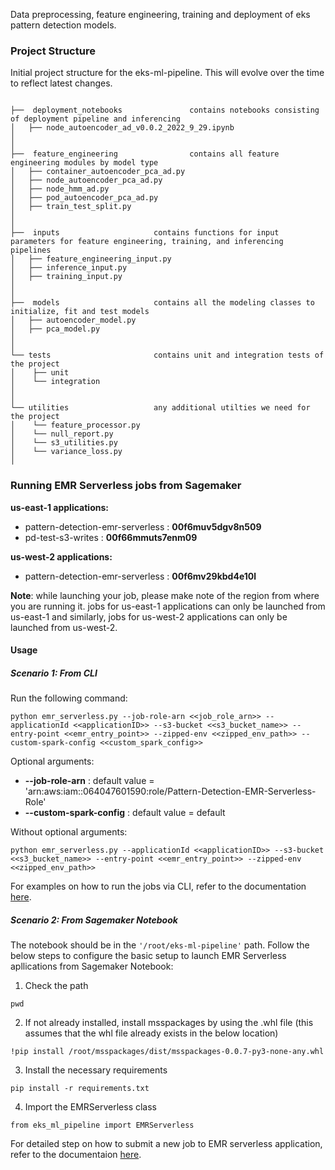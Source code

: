 Data preprocessing, feature engineering, training and deployment of eks pattern detection models.


### __Project Structure__

Initial project structure for the eks-ml-pipeline. This will evolve over the time to reflect latest changes. 

```

├──  deployment_notebooks				contains notebooks consisting of deployment pipeline and inferencing
│   ├── node_autoencoder_ad_v0.0.2_2022_9_29.ipynb
│
│
├──  feature_engineering				contains all feature engineering modules by model type
│   ├── container_autoencoder_pca_ad.py
│   ├── node_autoencoder_pca_ad.py
│   ├── node_hmm_ad.py
│   ├── pod_autoencoder_pca_ad.py
│   ├── train_test_split.py
│
│
├──  inputs						contains functions for input parameters for feature engineering, training, and inferencing pipelines
│   ├── feature_engineering_input.py
│   ├── inference_input.py
│   ├── training_input.py
│
│
├──  models						contains all the modeling classes to initialize, fit and test models
│   ├── autoencoder_model.py
│   ├── pca_model.py
│
│
└── tests						contains unit and integration tests of the project
│    ├── unit
│    └── integration
│
│
└── utilities					any additional utilties we need for the project
│    └── feature_processor.py  
│    └── null_report.py
│    └── s3_utilities.py 
│    └── variance_loss.py 
│ 

```


### __Running EMR Serverless jobs from Sagemaker__

__us-east-1 applications:__
* pattern-detection-emr-serverless : **00f6muv5dgv8n509**
* pd-test-s3-writes : **00f66mmuts7enm09**

__us-west-2 applications:__ 
* pattern-detection-emr-serverless  : **00f6mv29kbd4e10l**

**Note**: while launching your job, please make note of the region from where you are running it.
jobs for us-east-1 applications can only be launched from us-east-1 and similarly, jobs for us-west-2 applications can only be launched from us-west-2. 
#### __Usage__
##### __Scenario 1: From CLI__

Run the following command:
```console
python emr_serverless.py --job-role-arn <<job_role_arn>> --applicationId <<applicationID>> --s3-bucket <<s3_bucket_name>> --entry-point <<emr_entry_point>> --zipped-env <<zipped_env_path>> --custom-spark-config <<custom_spark_config>>
```
Optional arguments:
- __--job-role-arn__    : default value = 'arn:aws:iam::064047601590:role/Pattern-Detection-EMR-Serverless-Role'
- __--custom-spark-config__   : default value = default
    
Without optional arguments:
```console
python emr_serverless.py --applicationId <<applicationID>> --s3-bucket <<s3_bucket_name>> --entry-point <<emr_entry_point>> --zipped-env <<zipped_env_path>>
```

For examples on how to run the jobs via CLI, refer to the documentation [here](https://dish-wireless-network.atlassian.net/wiki/spaces/~6329e5517f85f167779caffe/pages/318669446/EMR+Serverless+-+How+to+Guide#Run-examples).


##### __Scenario 2: From Sagemaker Notebook__

The notebook should be in the ```'/root/eks-ml-pipeline'``` path.
Follow the below steps to configure the basic setup to launch EMR Serverless apllications from Sagemaker Notebook:

1. Check the path 
```console
pwd
```
2. If not already installed, install msspackages by using the .whl file (this assumes that the whl file already exists in the below location)
```console
!pip install /root/msspackages/dist/msspackages-0.0.7-py3-none-any.whl
```
3. Install the necessary requirements
```console
pip install -r requirements.txt
```
4. Import the EMRServerless class
```console
from eks_ml_pipeline import EMRServerless
```
For detailed step on how to submit a new job to EMR serverless application, refer to the documentaion [here](https://dish-wireless-network.atlassian.net/wiki/spaces/~6329e5517f85f167779caffe/pages/318669446/EMR+Serverless+-+How+to+Guide#2.a-When-submitting-a-new-job-to-EMR-serverless-application).
